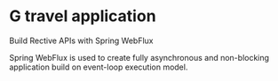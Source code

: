 # G travel application

Build Rective APIs with Spring WebFlux

Spring WebFlux is used to create  fully asynchronous and non-blocking application build on event-loop execution model. 



